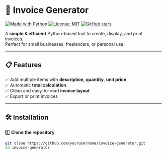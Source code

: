 # 🧾 Invoice Generator

[![Made with Python](https://img.shields.io/badge/Made%20with-Python-blue.svg)](https://www.python.org/)
[![License: MIT](https://img.shields.io/badge/License-MIT-green.svg)](LICENSE)
[![GitHub stars](https://img.shields.io/github/stars/yourusername/invoice-generator?style=social)](https://github.com/yourusername/invoice-generator/stargazers)

A **simple & efficient** Python-based tool to create, display, and print invoices.  
Perfect for small businesses, freelancers, or personal use.

---

## 📋 Features
✅ Add multiple items with **description**, **quantity**, **unit price**  
✅ Automatic **total calculation**  
✅ Clean and easy-to-read **invoice layout**  
✅ Export or print invoices  

---

## 🛠️ Installation

1️⃣ **Clone the repository**  
```bash
git clone https://github.com/yourusername/invoice-generator.git
cd invoice-generator
